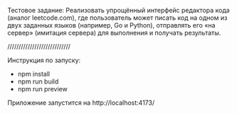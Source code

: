 Тестовое задание:
Реализовать упрощённый интерфейс редактора кода (аналог leetcode.com),
где пользователь может писать код на одном из двух заданных языков (например, Go и Python),
отправлять его «на сервер» (имитация сервера) для выполнения и получать результаты.

////////////////////////////

Инструкция по запуску:

- npm install
- npm run build
- npm run preview

Приложение запустится на http://localhost:4173/
